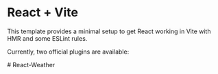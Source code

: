 # React + Vite

This template provides a minimal setup to get React working in Vite with HMR and some ESLint rules.

Currently, two official plugins are available:


#   R e a c t - W e a t h e r 
 
 
